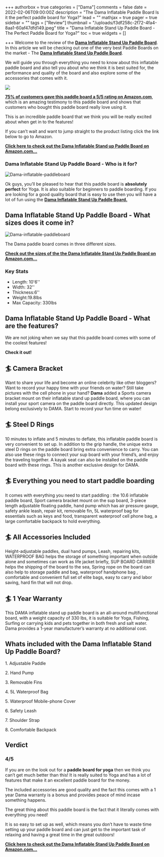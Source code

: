 +++
authorbox = true
categories = ["Dama"]
comments = false
date = 2022-02-06T09:00:00Z
description = "The Dama Inflatable Paddle Board Is it the perfect paddle board for Yoga?"
lead = ""
mathjax = true
pager = true
sidebar = ""
tags = ["Review"]
thumbnail = "/uploads/f3df258c-2f72-4fa4-8aa1-60af47dfd149.jpeg"
title = "Dama Inflatable Stand Up Paddle Board - The Perfect Paddle Board for Yoga?"
toc = true
widgets = []

+++
Welcome to the review of the [**Dama Inflatable Stand Up Paddle Board**](https://www.amazon.com/DAMA-Inflatable-Repairing-Waterproof-Professional/dp/B07N67Y3BP?pd_rd_i=B093C8CCRJ&th=1&linkCode=ll1&tag=paddleboardmaster-20&linkId=9db9d0ac005bd565c02fa2ba7b5076da&language=en_US&ref_=as_li_ss_tl).  In this article we will be checking out one of the very best Paddle Boards on the market - The [**Dama Inflatable Stand Up Paddle Board**](https://www.amazon.com/DAMA-Inflatable-Repairing-Waterproof-Professional/dp/B07N67Y3BP?pd_rd_i=B093C8CCRJ&th=1&linkCode=ll1&tag=paddleboardmaster-20&linkId=9db9d0ac005bd565c02fa2ba7b5076da&language=en_US&ref_=as_li_ss_tl).

We will guide you through everything you need to know about this inflatable paddle board and also tell you about who we think it is best suited for, the performance and quality of the board and also explore some of the accessories that comes with it.

![](/uploads/9c6fd4d9-dafd-4466-9522-af80e9f1586f.jpeg)

[**75% of customers gave this paddle board a 5/5 rating on Amazon.com**](https://www.amazon.com/DAMA-Inflatable-Repairing-Waterproof-Professional/dp/B07N67Y3BP?pd_rd_i=B093C8CCRJ&th=1&linkCode=ll1&tag=paddleboardmaster-20&linkId=9db9d0ac005bd565c02fa2ba7b5076da&language=en_US&ref_=as_li_ss_tl), which is an amazing testimony to this paddle board and shows that customers who bought this paddle board really love using it.

This is an incredible paddle board that we think you will be really excited about when get in to the features!

If you can’t wait and want to jump straight to the product listing click the link below to go to Amazon.

[**Click here to check out the Dama Inflatable Stand up Paddle Board on Amazon.com…**](https://www.amazon.com/DAMA-Inflatable-Repairing-Waterproof-Professional/dp/B07N67Y3BP?pd_rd_i=B093C8CCRJ&th=1&linkCode=ll1&tag=paddleboardmaster-20&linkId=9db9d0ac005bd565c02fa2ba7b5076da&language=en_US&ref_=as_li_ss_tl)

### Dama Inflatable Stand Up Paddle Board - Who is it for?

![Dama-inflatable-paddleboard](/uploads/86512058-7cc0-4615-a079-4d5258fe7858.jpeg "Dama-inflatable-paddleboard")

Ok guys, you’ll be pleased to hear that this paddle board is **absolutely perfect** for Yoga.  It is also suitable for beginners to paddle boarding.  If you are looking for a good quality board that is easy to use then you will have a lot of fun using the [**Dama Inflatable Stand Up Paddle Board.**](https://www.amazon.com/DAMA-Inflatable-Repairing-Waterproof-Professional/dp/B07N67Y3BP?pd_rd_i=B093C8CCRJ&th=1&linkCode=ll1&tag=paddleboardmaster-20&linkId=9db9d0ac005bd565c02fa2ba7b5076da&language=en_US&ref_=as_li_ss_tl)

## Dama Inflatable Stand Up Paddle Board - What sizes does it come in?

![Dama-inflatable-paddleboard](/uploads/696d1210-518b-4805-b1ad-7ecebbaf38fd.jpeg "Dama-inflatable-paddleboard")

The Dama paddle board comes in three different sizes.

[**Check out the sizes of the the Dama Inflatable Stand Up Paddle Board on Amazon.com…**](https://www.amazon.com/DAMA-Inflatable-Repairing-Waterproof-Professional/dp/B07N67Y3BP?pd_rd_i=B093C8CCRJ&th=1&linkCode=ll1&tag=paddleboardmaster-20&linkId=9db9d0ac005bd565c02fa2ba7b5076da&language=en_US&ref_=as_li_ss_tl)

### Key Stats

* Length: 10'6''
* Width: 32''
* Thickness:6''
* Weight:19.8lbs
* Max Capacity: 330lbs

## Dama Inflatable Stand Up Paddle Board - What are the features?

We are not joking when we say that this paddle board comes with some of the coolest features!

**Check it out!**

## 🏄 Camera Bracket

Want to share your life and become an online celebrity like other bloggers? Want to record your happy time with your friends on water? Still take pictures with the cell phone in your hand? **Dama** added a Sports camera bracket mount on their inflatable stand up paddle board, where you can install your sport camera on the paddle board directly. This updated design belong exclusively to DAMA. Start to record your fun time on water!

## 🏄 Steel D Rings

10 minutes to inflate and 5 minutes to deflate, this inflatable paddle board is very convenient to set up. In addition to the grip handle, the unique extra steel D rings on the paddle board bring extra convenience to carry. You can also use these rings to connect your sup board with your friend’s, and enjoy the traveling together. A kayak seat can also be installed on the paddle board with these rings. This is another exclusive design for DAMA.

## 🏄 Everything you need to start paddle boarding

It comes with everything you need to start paddling : the 10.6 inflatable paddle board, Sport camera bracket mount on the sup board, 3-piece length adjustable floating paddle, hand pump which has air pressure gauge, safety ankle leash, repair kit, removable fin, 5L waterproof bag for essentials such as keys and food, transparent waterproof cell phone bag, a large comfortable backpack to hold everything.

## 🏄 All Accessories Included

Height-adjustable paddles, dual hand pumps, Leash, repairing kits, WATERPROOF BAG helps the storage of something important when outside alone and sometimes can work as life jacket briefly, SUP BOARD CARRIER helps the shipping of the board to the sea, Spring rope on the board can also help to storage paddle and bag, waterproof handphone bag , comfortable and convenient full set of elite bags, easy to carry and labor saving, hard fin that will not drop.

## 🏄 1 Year Warranty

This DAMA inflatable stand up paddle board is an all-around multifunctional board, with a weight capacity of 330 lbs, it is suitable for Yoga, Fishing, Surfing or carrying kids and pets together in both fresh and salt water. Dama provides a 1-year manufacturer’s warranty at no additional cost.

## Whats included with the Dama Inflatable Stand Up Paddle Board?

1\. Adjustable Paddle

2\. Hand Pump

3\. Removable Fins

4\. 5L Waterproof Bag

5\. Waterproof Mobile-phone Cover

6\. Safety Leash

7\. Shoulder Strap

8\. Comfortable Backpack

## Verdict

### 4/5

If you are on the look out for a **paddle board for yoga** then we think you can’t get much better than this!  It is really suited to Yoga and has a lot of features that make it an excellent paddle board for the money.

The included accessories are good quality and the fact this comes with a 1 year Dama warranty is a bonus and provides peace of mind incase something happens.

The great thing about this paddle board is the fact that it literally comes with everything you need!

It is so easy to set up as well, which means you don’t have to waste time setting up your paddle board and can just get to the important task of relaxing and having a great time in the great outdoors!

[**Click here to check out the Dama Inflatable Stand Up Paddle Board on Amazon.com…**](https://www.amazon.com/DAMA-Inflatable-Repairing-Waterproof-Professional/dp/B07N67Y3BP?pd_rd_i=B093C8CCRJ&th=1&linkCode=ll1&tag=paddleboardmaster-20&linkId=9db9d0ac005bd565c02fa2ba7b5076da&language=en_US&ref_=as_li_ss_tl)